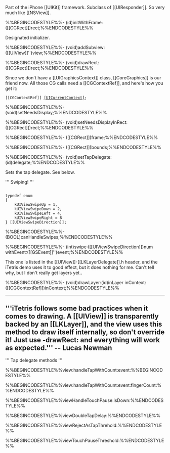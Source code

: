 

Part of the iPhone [[UIKit]] framework. Subclass of [[UIResponder]]. So very much like [[NSView]].

%%BEGINCODESTYLE%%- (id)initWithFrame:([[CGRect]])rect;%%ENDCODESTYLE%%

Designated initializer.

%%BEGINCODESTYLE%%- (void)addSubview:([[UIView]]'')view;%%ENDCODESTYLE%%

%%BEGINCODESTYLE%%- (void)drawRect:([[CGRect]])rect;%%ENDCODESTYLE%%

Since we don't have a [[UIGraphicsContext]] class, [[CoreGraphics]] is our friend now. All those CG calls need a [[CGContextRef]], and here's how you get it:

  <code>[[CGContextRef]] [[UICurrentContext]]();</code>

%%BEGINCODESTYLE%%- (void)setNeedsDisplay;%%ENDCODESTYLE%%

%%BEGINCODESTYLE%%- (void)setNeedsDisplayInRect:([[CGRect]])rect;%%ENDCODESTYLE%%

%%BEGINCODESTYLE%%- ([[CGRect]])frame;%%ENDCODESTYLE%%

%%BEGINCODESTYLE%%- ([[CGRect]])bounds;%%ENDCODESTYLE%%

%%BEGINCODESTYLE%%- (void)setTapDelegate:(id)delegate;%%ENDCODESTYLE%%

Sets the tap delegate. See below.

'''
Swiping!
'''

<code>
typedef enum
{
	kUIViewSwipeUp = 1,
	kUIViewSwipeDown = 2,
	kUIViewSwipeLeft = 4,
	kUIViewSwipeRight = 8
} [[UIViewSwipeDirection]];
</code>

%%BEGINCODESTYLE%%- (BOOL)canHandleSwipes;%%ENDCODESTYLE%%

%%BEGINCODESTYLE%%- (int)swipe:([[UIViewSwipeDirection]])num withEvent:([[GSEvent]]'')event;%%ENDCODESTYLE%%

This one is listed in the [[UIView]]-[[LKLayerDelegate]].h header, and the iTetris demo uses it to good effect, but it does nothing for me. Can't tell why, but I don't really get layers yet..

%%BEGINCODESTYLE%%- (void)drawLayer:(id)inLayer inContext:([[CGContextRef]])inContext;%%ENDCODESTYLE%%

----
'''iTetris follows some bad practices when it comes to drawing.  A [[UIView]] is transparently backed by an [[LKLayer]], and the view uses this method to draw itself internally, so don't override it! Just use -drawRect: and everything will work as expected.''' -- Lucas Newman
----

'''
Tap delegate methods
'''

%%BEGINCODESTYLE%%view:handleTapWithCount:event:%%BEGINCODESTYLE%%

%%BEGINCODESTYLE%%view:handleTapWithCount:event:fingerCount:%%ENDCODESTYLE%%

%%BEGINCODESTYLE%%viewHandleTouchPause:isDown:%%ENDCODESTYLE%%

%%BEGINCODESTYLE%%viewDoubleTapDelay:%%ENDCODESTYLE%%

%%BEGINCODESTYLE%%viewRejectAsTapThrehold:%%ENDCODESTYLE%%

%%BEGINCODESTYLE%%viewTouchPauseThreshold:%%ENDCODESTYLE%%